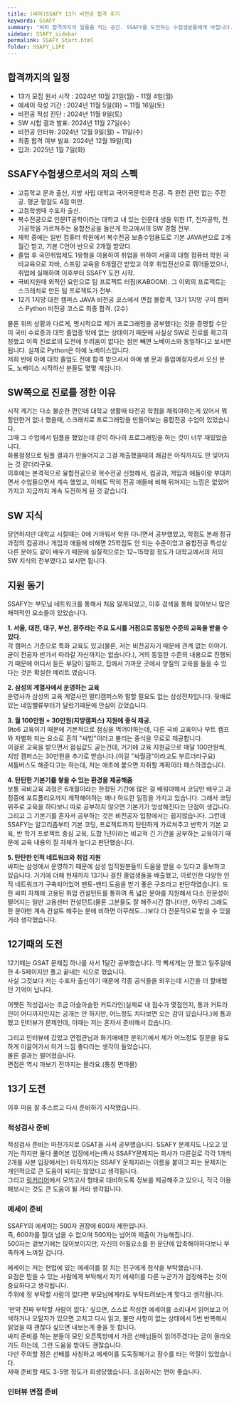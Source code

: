 ```yaml
---
title: (싸피)SSAFY 13기 비전공 합격 후기
keywords: SSAFY
summary: "싸피 합격까지의 일들을 적는 공간. SSAFY를 도전하는 수험생분들에게 바칩니다."
sidebar: SSAFY_sidebar
permalink: SSAFY_Start.html
folder: SSAFY_LIFE
---
```


## 합격까지의 일정 
* 13기 모집 원서 시작 : 2024년 10월 21일(월) - 11월 4일(월)  
* 에세이 작성 기간 : 2024년 11월 5일(화) ~ 11월 16일(토)  
* 비전공 적성 진단 : 2024년 11월 9일(토)  
* SW 시험 결과 발표: 2024년 11월 27일(수)  
* 비전공 인터뷰: 2024년 12월 9일(월) ~ 11일(수)  
* 최종 합격 여부 발표: 2024년 12월 19일(목)  
* 입과: 2025년 1월 7일(화)  

## SSAFY수험생으로서의 저의 스펙
* 고등학교 문과 출신, 지방 사립 대학교 국어국문학과 전공. 즉 완전 관련 없는 주전공. 평균 평점도 4점 미만.
* 고등학생때 수포자 출신.  
* 복수전공으로 인문IT공학이라는 대학교 내 있는 인문대 생을 위한 IT, 전자공학, 전기공학을 가르쳐주는 융합전공을 들은게 학교에서의 SW 경험 전부.
* 재학 중에는 일반 컴퓨터 학원에서 복수전공 보충수업용도로 기본 JAVA반으로 2개월간 받고, 기본 C언어 반으로 2개월 받았다.
* 졸업 후 국민취업제도 1유형을 이용하여 취업을 위하여 서울의 대형 컴퓨터 학원 국비교육으로 자바, 스프링 교육을 6개월간 받았고 이후 취업전선으로 뛰어들었으나, 취업에 실패하여 이후부터 SSAFY 도전 시작.
* 국비지원때 외적인 요인으로 팀 프로젝트 터짐(KABOOM).  그 이외의 프로젝트는 스크래치로 만든 팀 프로젝트가 전부.
* 12기 1지망 대전 캠퍼스 JAVA 비전공 코스에서 면접 불합격, 13기 1지망 구미 캠퍼스 Python 비전공 코스로 최종 합격. (2수)  

물론 위의 상황과 다르게, 명시적으로 제가 프로그래밍을 공부했다는 것을 증명할 수단이 국비 수료증과 대학 졸업증 밖에 없는 상태이기 때문에 사실상 SW로 진로를 확고히 정했고 이쪽 진로로의 도전에 두려움이 없다는 점만 빼면 노베이스와 동일하다고 보시면 됩니다.  실제로 Python은 아예 노베이스입니다.  
저희 반에 아예 대학 졸업도 전에 합격 받으셔서 아예 쌩 문과 졸업예정자로서 오신 분도, 노베이스 시작하신 분들도 몇몇 계십니다.  

## SW쪽으로 진로를 정한 이유
시작 계기는 다소 불순한 편인데 대학교 생활때 타전공 학점을 채워야하는게 있어서 뭐 할만한거 없나 했을때, 스크래치로 프로그래밍을 만들어보는 융합전공 수업이 있었습니다.  
그때 그 수업에서 팀플을 했었는데 같이 하나의 프로그래밍을 하는 것이 너무 재밌었습니다.  
화룡점정으로 팀플 결과가 만들어지고 그걸 제출했을때의 쾌감은 아직까지도 안 잊어지는 것 같더라구요.  
이후에는 본격적으로 융합전공으로 복수전공 신청해서, 컴공과, 게임과 애들이랑 부대끼면서 수업들으면서 계속 했었고, 이때도 딱히 전공 애들에 비해 뒤쳐지는 느낌은 없었어가지고 지금까지 계속 도전하게 된 것 같습니다.  

## SW 지식
당연하지만 대학교 시절때는 0에 가까워서 학원 다니면서 공부했었고, 학점도 본래 정규 과정의 컴공과나 게임과 애들에 비해면 25학점도 안 되는 수준이었고 융합전공 특성상 다른 분야도 같이 배우기 때문에 실질적으로는 12~15학점 정도가 대학교에서의 저의 SW 지식의 전부였다고 보시면 됩니다.  

## 지원 동기
SSAFY는 부모님 네트워크를 통해서 처음 알게되었고, 이후 검색을 통해 찾아보니 많은 매력적인 요소들이 있었습니다.  

**1. 서울, 대전, 대구, 부산, 광주라는 주요 도시를 거점으로 동일한 수준의 교육을 받을 수 있다.**  
각 캠퍼스 기준으로 특화 교육도 있고(물론, 저는 비전공자기 때문에 관계 없는 이야기. 굳이 전공자 반가서 따라갈 자신까지는 없습니다.), 거의 동일한 수준의 내용으로 진행되기 때문에 어디서 듣든 부담이 덜하고, 집에서 가까운 곳에서 양질의 교육을 들을 수 있다는 것은 확실한 메리트 였습니다.

**2. 삼성의 계열사에서 운영하는 교육**  
운영사가 삼성의 교육 계열사인 멀티캠퍼스와 말할 필요도 없는 삼성전자입니다.  뒷배로 있는 네임밸류부터가 달랐기때문에 안심이 갔었습니다.  

**3. 월 100만원 + 30만원(지방캠퍼스) 지원에 중식 제공.**  
9to6 교육이기 때문에 기본적으로 점심을 먹어야하는데, 다른 국비 교육이나 부트 캠프와 차별화 되는 요소로 흔히 "싸밥"이라고 불리는 중식을 무료로 제공합니다.  
이걸로 교육을 받으면서 점심값도 굳는건데, 거기에 교육 지원금으로 매달 100만원씩, 지방 캠퍼스는 30만원을 추가로 받습니다.(이걸 "싸월급"이라고도 부르더라구요)  
셔틀버스도 해준다고는 하는데, 저는 애초에 붙으면 자취할 계획이라 패스하겠습니다.  

**4. 탄탄한 기본기를 쌓을 수 있는 환경을 제공해줌**  
보통 국비교육 과정은 6개월이라는 한정된 기간에 많은 걸 배워야해서 코딩만 배우고 과정중에 포트폴리오까지 제작해야하는 꽤나 하드한 일정을 가지고 있습니다.  그래서 코딩위주로 교육을 하다보니 따로 공부하지 않으면 기본기가 엉성해진다는 단점이 생깁니다.  그리고 그 기본기를 혼자서 공부하는 것은 비전공자 입장에서는 쉽지않습니다.  그런데 SSAFY는 알고리즘부터 기본 코딩, 프로젝트까지 탄탄하게 가르쳐주고 반학기 기본 교육, 반 학기 프로젝트 중심 교육, 도합 1년이라는 비교적 긴 기간을 공부하는 교육이기 때문에 교육 내용의 질 자체가 높다고 판단했습니다.  

**5. 탄탄한 인적 네트워크와 취업 지원**  
싸피는 삼성에서 운영하기 때문에 삼성 임직원분들의 도움을 받을 수 있다고 홍보하고 있습니다.  거기에 더해 현재까지 13기나 걸친 졸업생들을 배출했고, 이로인한 다양한 인적 네트워크가 구축되어있어 멘토-멘티 도움을 받기 좋은 구조라고 판단하였습니다.  또한 싸피 자체에 고용된 취업 컨설턴트를 통하여 폭 넓은 분야를 지원해서 다소 전문성이 떨어지는 일반 고용센터 컨설턴트(물론 그분들도 잘 해주시긴 합니다만, 아무리 그래도 한 분야만 계속 컨설트 해주는 분에 비하면 아무래도...)보다 더 전문적으로 받을 수 있을거라 생각했습니다.

## 12기때의 도전
12기때는 GSAT 문제집 하나를 사서 1달간 공부했습니다.  막 빡세게는 안 했고 일주일에 한 4-5페이지만 풀고 끝내는 식으로 했습니다.  
사실 그것보다 저는 수포자 출신이기 때문에 각종 공식들을 외우는데 시간을 더 할애했던 기억이 납니다.  

어쨋든 적성검사는 조금 아슬아슬한 커트라인(실제로 내 점수가 몇점인지, 통과 커트라인이 어디까지인지는 공개는 안 하지만, 어느정도 치다보면 오는 감이 있습니다.)에 통과했고 인터뷰가 문제인데, 이때는 저는 혼자서 준비해서 갔습니다.  

그리고 인터뷰에 갔었고 면접관님과 화기애애한 분위기에서 제가 어느정도 질문을 유도하게 이끌어가서 이거 느낌 좋다라는 생각이 들었습니다.  
물론 결과는 떨어졌습니다.  
면접은 역시 까보기 전까지는 몰라요.(통칭 면까몰)  

## 13기 도전
이후 마음 잘 추스르고 다시 준비하기 시작했습니다.  

### 적성검사 준비  
적성검사 준비는 마찬가지로 GSAT을 사서 공부했습니다.  SSAFY 문제지도 나오고 있기는 하지만 둘다 풀어본 입장에서는(특시 SSAFY문제지는 회사가 다른걸로 각각 1개씩 2개를 사본 입장에서는) 아직까지는 SSAFY 문제지라는 이름을 붙이고 파는 문제지는 개인적으로 큰 도움이 되지는 않았다고 생각됩니다.  
그리고 [링커리어](https://linkareer.com/)에서 모의고사 형태로 대비하도록 정보를 제공해주고 있으니, 적극 이용해보시는 것도 큰 도움이 될 거라 생각됩니다.  

### 에세이 준비
SSAFY의 에세이는 500자 권장에 600자 제한입니다.  
즉, 600자를 절대 넘을 수 없으며 500자는 넘어야 제출이 가능해집니다.  
500자는 겉보기에는 많이보이지만, 자신의 어필요소를 한 문단에 압축해야하다보니 부족하게 느껴질 겁니다.  

에세이는 저는 현업에 있는 에세이를 잘 치는 친구에게 첨삭을 부탁했습니다.  
요점은 믿을 수 있는 사람에게 부탁해서 자기 에세이를 다른 누군가가 검정해주는 것이 중요하다고 생각됩니다.  
주위에 정 부탁할 사람이 없다면 부모님에게라도 부탁드려보는게 맞다고 생각됩니다.  

'만약 진짜 부탁할 사람이 없다.' 싶으면, 스스로 작성한 에세이를 소리내서 읽어보고 어색하거나 오탈자가 있으면 고치고 다시 읽고, 불만 사항이 없는 상태에서 5번 반복해서 읽었을 때 괜찮다 싶으면 내보는게 좋을 듯 합니다.  
싸피 준비를 하는 분들이 모인 오픈톡방에서 가끔 선배님들이 읽어주겠다는 글이 올라오기도 하는데, 그런 도움을 받아도 괜찮습니다.  
다만 주의할 점은 선배를 사칭하고 에세이를 도둑질해가고 잠수를 타는 악질이 있었습니다.  
저때 준비할 때도 3-5명 정도가 희생당했습니다. 조심하시는 편이 좋습니다.  

### 인터뷰 면접 준비
